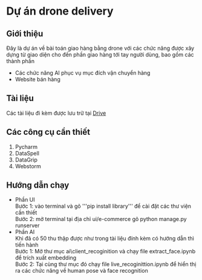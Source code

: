 # Dự án drone delivery
## Giới thiệu
Đây là dự án về bài toán giao hàng bằng drone với các chức năng được xây dựng từ giao diện cho đến phần giao hàng tới tay người dùng, bao gồm các thành phần
* Các chức năng AI phục vụ mục đích vận chuyển hàng
* Website bán hàng 
## Tài liệu
Các tài liệu đi kèm được lưu trữ tại [Drive](https://drive.google.com/drive/folders/1TVq7Tfm4zC5uZw7qKQdM0sZjZI-KzRoR?usp=sharing)
## Các công cụ cần thiết
1. Pycharm
2. DataSpell
3. DataGrip
4. Webstorm
## Hướng dẫn chạy
* Phần UI  
Bước 1: vào terminal và gõ '''pip install library''' để cài đặt các thư viện cần thiết  
Bước 2: mở terminal tại địa chỉ ui/e-commerce gõ python manage.py runserver  
* Phần AI  
Khi đã có 50 thu thập được như trong tài liệu đính kèm có hướng dẫn thì tiến hành  
Bước 1: Mở thư mục ai\client_recoginition và chạy file extract_face.ipynb để trích xuất embedding   
Bước 2: Tại cùng thư mục đó chạy file live_recoginittion.ipynb để hiển thị ra các chức năng về human pose và face recognition   
